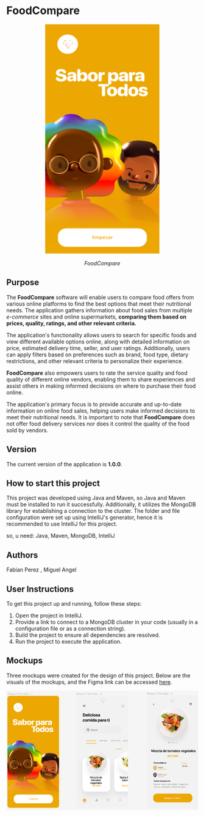 # FoodCompare

<p align="center">
  <p align="center">
    <a href="https://github.com/Factral/spotify-recommender" target="_blank">
      <img src="./poster.png" alt="Sentry" width="300" height="600">
    </a>
  </p>
  <p align="center"><i>
    FoodCompare
  </i></p>
</p>

## Purpose

The **FoodCompare** software will enable users to compare food offers from various online platforms to find the best options that meet their nutritional needs. The application gathers information about food sales from multiple *e-commerce* sites and online supermarkets, **comparing them based on prices, quality, ratings, and other relevant criteria.**

The application's functionality allows users to search for specific foods and view different available options online, along with detailed information on price, estimated delivery time, seller, and user ratings. Additionally, users can apply filters based on preferences such as brand, food type, dietary restrictions, and other relevant criteria to personalize their experience.

**FoodCompare** also empowers users to rate the service quality and food quality of different online vendors, enabling them to share experiences and assist others in making informed decisions on where to purchase their food online.

The application's primary focus is to provide accurate and up-to-date information on online food sales, helping users make informed decisions to meet their nutritional needs. It is important to note that **FoodCompare** does not offer food delivery services nor does it control the quality of the food sold by vendors.

## Version

The current version of the application is **1.0.0**.

## How to start this project

This project was developed using Java and Maven, so Java and Maven must be installed to run it successfully. Additionally, it utilizes the MongoDB library for establishing a connection to the cluster. The folder and file configuration were set up using IntelliJ's generator, hence it is recommended to use IntelliJ for this project.

so, u need: Java, Maven, MongoDB, IntelliJ

## Authors

Fabian Perez , Miguel Angel

## User Instructions

To get this project up and running, follow these steps:

1. Open the project in IntelliJ.
2. Provide a link to connect to a MongoDB cluster in your code (usually in a configuration file or as a connection string).
3. Build the project to ensure all dependencies are resolved.
4. Run the project to execute the application.

## Mockups

Three mockups were created for the design of this project. Below are the visuals of the mockups, and the Figma link can be accessed [here](https://www.figma.com/file/STpkEMb38OOGCil94pZUCj/Mockup-Software-1?type=design&node-id=0%3A1&mode=design&t=oo5AwfTwXwHXI8jT-1).

![mockups](mockup.png)